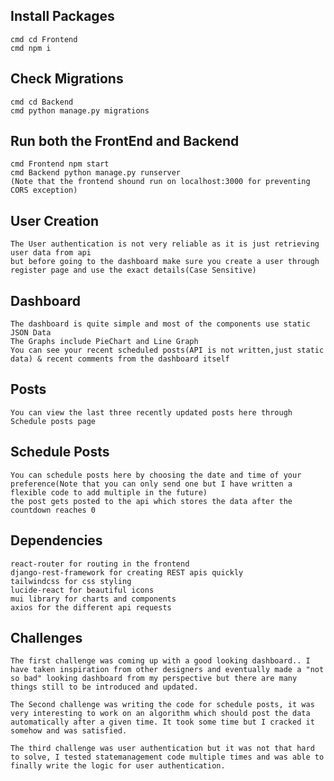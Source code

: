 ## Install Packages

    cmd cd Frontend
    cmd npm i

## Check Migrations

    cmd cd Backend
    cmd python manage.py migrations

## Run both the FrontEnd and Backend

    cmd Frontend npm start
    cmd Backend python manage.py runserver
    (Note that the frontend shound run on localhost:3000 for preventing CORS exception)

## User Creation

    The User authentication is not very reliable as it is just retrieving user data from api
    but before going to the dashboard make sure you create a user through register page and use the exact details(Case Sensitive)

## Dashboard

    The dashboard is quite simple and most of the components use static JSON Data
    The Graphs include PieChart and Line Graph
    You can see your recent scheduled posts(API is not written,just static data) & recent comments from the dashboard itself

## Posts

    You can view the last three recently updated posts here through Schedule posts page

## Schedule Posts

    You can schedule posts here by choosing the date and time of your preference(Note that you can only send one but I have written a flexible code to add multiple in the future)
    the post gets posted to the api which stores the data after the countdown reaches 0

## Dependencies

    react-router for routing in the frontend
    django-rest-framework for creating REST apis quickly
    tailwindcss for css styling
    lucide-react for beautiful icons
    mui library for charts and components
    axios for the different api requests

## Challenges

    The first challenge was coming up with a good looking dashboard.. I have taken inspiration from other designers and eventually made a "not so bad" looking dashboard from my perspective but there are many things still to be introduced and updated.

    The Second challenge was writing the code for schedule posts, it was very interesting to work on an algorithm which should post the data automatically after a given time. It took some time but I cracked it somehow and was satisfied.

    The third challenge was user authentication but it was not that hard to solve, I tested statemanagement code multiple times and was able to finally write the logic for user authentication.
